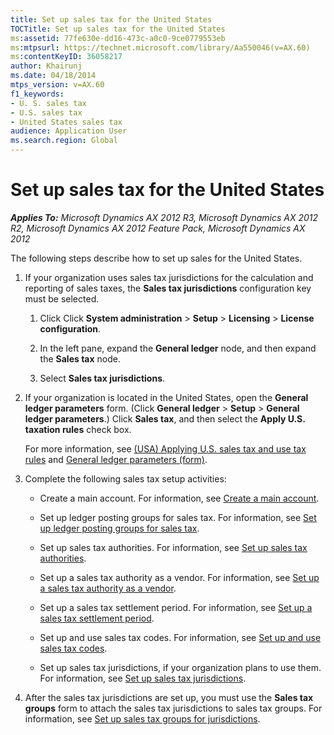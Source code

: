 ```yaml
---
title: Set up sales tax for the United States
TOCTitle: Set up sales tax for the United States
ms:assetid: 77fe630e-dd16-473c-a0c0-9ce0779553eb
ms:mtpsurl: https://technet.microsoft.com/library/Aa550046(v=AX.60)
ms:contentKeyID: 36058217
author: Khairunj
ms.date: 04/18/2014
mtps_version: v=AX.60
f1_keywords:
- U. S. sales tax
- U.S. sales tax
- United States sales tax
audience: Application User
ms.search.region: Global
---
```


# Set up sales tax for the United States 


_**Applies To:** Microsoft Dynamics AX 2012 R3, Microsoft Dynamics AX 2012 R2, Microsoft Dynamics AX 2012 Feature Pack, Microsoft Dynamics AX 2012_

The following steps describe how to set up sales for the United States.

1.  If your organization uses sales tax jurisdictions for the calculation and reporting of sales taxes, the **Sales tax jurisdictions** configuration key must be selected.
    
    1.  Click Click **System administration** \> **Setup** \> **Licensing** \> **License configuration**.
    
    2.  In the left pane, expand the **General ledger** node, and then expand the **Sales tax** node.
    
    3.  Select **Sales tax jurisdictions**.

2.  If your organization is located in the United States, open the **General ledger parameters** form. (Click **General ledger** \> **Setup** \> **General ledger parameters**.) Click **Sales tax**, and then select the **Apply U.S. taxation rules** check box.
    
    For more information, see [(USA) Applying U.S. sales tax and use tax rules](usa-applying-u-s-sales-tax-and-use-tax-rules.md) and [General ledger parameters (form)](https://technet.microsoft.com/library/aa557286\(v=ax.60\)).

3.  Complete the following sales tax setup activities:
    
      - Create a main account. For information, see [Create a main account](create-a-main-account.md).
    
      - Set up ledger posting groups for sales tax. For information, see [Set up ledger posting groups for sales tax](set-up-ledger-posting-groups-for-sales-tax.md).
    
      - Set up sales tax authorities. For information, see [Set up sales tax authorities](set-up-sales-tax-authorities.md).
    
      - Set up a sales tax authority as a vendor. For information, see [Set up a sales tax authority as a vendor](set-up-a-sales-tax-authority-as-a-vendor.md).
    
      - Set up a sales tax settlement period. For information, see [Set up a sales tax settlement period](set-up-a-sales-tax-settlement-period.md).
    
      - Set up and use sales tax codes. For information, see [Set up and use sales tax codes](set-up-and-use-sales-tax-codes.md).
    
      - Set up sales tax jurisdictions, if your organization plans to use them. For information, see [Set up sales tax jurisdictions](set-up-sales-tax-jurisdictions.md).

4.  After the sales tax jurisdictions are set up, you must use the **Sales tax groups** form to attach the sales tax jurisdictions to sales tax groups. For information, see [Set up sales tax groups for jurisdictions](set-up-sales-tax-groups-for-jurisdictions.md).

  


